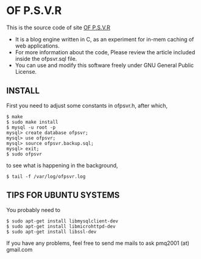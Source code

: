 # OF P.S.V.R

This is the source code of site [OF P.S.V.R](http://blog.ofpsvr.org)

* It is a blog engine written in C, as an experiment for in-mem caching of web applications.
* For more information about the code, Please review the article included inside the ofpsvr.sql file.
* You can use and modify this software freely under GNU General Public License.


## INSTALL

First you need to adjust some constants in ofpsvr.h, after which,

	$ make
	$ sudo make install
	$ mysql -u root -p
	mysql> create database ofpsvr;
	mysql> use ofpsvr;
	mysql> source ofpsvr.backup.sql;
	mysql> exit;
	$ sudo ofpsvr

to see what is happening in the background,
	
	$ tail -f /var/log/ofpsvr.log



## TIPS FOR UBUNTU SYSTEMS
You probably need to

	$ sudo apt-get install libmysqlclient-dev
	$ sudo apt-get install libmicrohttpd-dev
	$ sudo apt-get install libssl-dev

If you have any problems, feel free to send me mails to ask
pmq2001 (at) gmail.com
